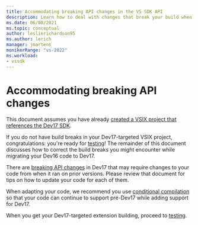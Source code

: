 ```yaml
---
title: Accommodating breaking API changes in the VS SDK API
description: Learn how to deal with changes that break your build when migrating your Visual Studio extension to work with Visual Studio 2022 Preview.
ms.date: 06/08/2021
ms.topic: conceptual
author: leslierichardson95
ms.author: lerich
manager: jmartens
monikerRange: "vs-2022"
ms.workload:
- vssdk
---
```

# Accommodating breaking API changes

This document assumes you have already [created a VSIX project that references the Dev17 SDK](add-dev17-target.md).

If you do not have build breaks in your Dev17-targeted VSIX project,
congratulations: you're ready for [testing](testing.md)!
The remainder of this document discusses how to correct the build breaks
you might encounter while migrating your Dev16 code to Dev17.

There are [breaking API changes](breaking-api-list.md) in Dev17 that may require changes to your code
from when it ran on prior versions.
Please review that document for tips on how to update your code for each of them.

When adapting your code, we recommend you use [conditional compilation](conditional-compilation.md)
so that your code can continue to support pre-Dev17 while adding support for Dev17.

When you get your Dev17-targeted extension building, proceed to [testing](testing.md).
